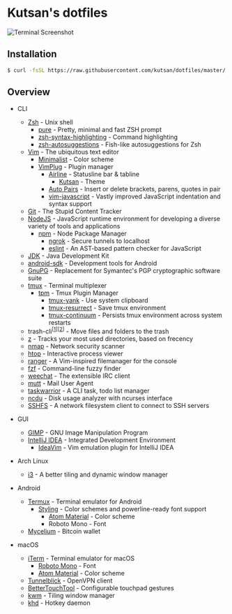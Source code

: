# Kutsan's dotfiles

![Terminal Screenshot][screenshot]

## Installation

```bash
$ curl -fsSL https://raw.githubusercontent.com/kutsan/dotfiles/master/.tools/install.sh | bash
```

## Overview

- CLI
	- [Zsh](http://www.zsh.org) - Unix shell
		- [pure](https://github.com/sindresorhus/pure) - Pretty, minimal and fast ZSH prompt
		- [zsh-syntax-highlighting](https://github.com/zsh-users/zsh-syntax-highlighting) - Command highlighting
		- [zsh-autosuggestions](https://github.com/zsh-users/zsh-autosuggestions) - Fish-like autosuggestions for Zsh
	- [Vim](http://www.vim.org) - The ubiquitous text editor
		- [Minimalist](https://github.com/dikiaap/minimalist) - Color scheme
		- [VimPlug](https://github.com/junegunn/vim-plug) - Plugin manager
			- [Airline](https://github.com/vim-airline/vim-airline) - Statusline bar & tabline
				- [Kutsan](https://github.com/Kutsan/dotfiles/blob/master/.vim/autoload/airline/themes/kutsan.vim) - Theme
			- [Auto Pairs](https://github.com/jiangmiao/auto-pairs) - Insert or delete brackets, parens, quotes in pair
			- [vim-javascript](https://github.com/pangloss/vim-javascript) - Vastly improved JavaScript indentation and syntax support
	- [Git](https://git-scm.com) - The Stupid Content Tracker
	- [NodeJS](https://nodejs.org) - JavaScript runtime environment for developing a diverse variety of tools and applications
		- [npm](https://www.npmjs.com) - Node Package Manager
			- [ngrok](https://www.npmjs.com/package/ngrok) - Secure tunnels to localhost
			- [eslint](https://www.npmjs.com/package/eslint) - An AST-based pattern checker for JavaScript
	- [JDK](http://www.oracle.com) - Java Development Kit
	- [android-sdk](https://developer.android.com/studio/index.html) - Development tools for Android
	- [GnuPG](https://www.gnupg.org) - Replacement for Symantec's PGP cryptographic software suite
	- [tmux](https://tmux.github.io) - Terminal multiplexer
		- [tpm](https://github.com/tmux-plugins/tpm) - Tmux Plugin Manager
			- [tmux-yank](https://github.com/tmux-plugins/tmux-yank) - Use system clipboard
			- [tmux-resurrect](https://github.com/tmux-plugins/tmux-resurrect) - Save tmux environment
			- [tmux-continuum](https://github.com/tmux-plugins/tmux-continuum) - Persists tmux environment across system restarts
	- trash-cli<sup>[[1](https://github.com/andreafrancia/trash-cli)][[2](http://hasseg.org/trash)]</sup> - Move files and folders to the trash
	- [z](https://github.com/robbyrussell/oh-my-zsh/tree/master/plugins/z) - Tracks your most used directories, based on frecency
	- [nmap](https://nmap.org) - Network security scanner
	- [htop](https://github.com/hishamhm/htop) - Interactive process viewer
	- [ranger](https://github.com/ranger/ranger) - A Vim-inspired filemanager for the console
	- [fzf](https://github.com/junegunn/fzf) - Command-line fuzzy finder
	- [weechat](https://github.com/weechat/weechat) - The extensible IRC client
	- [mutt](http://www.mutt.org) - Mail User Agent
	- [taskwarrior](https://github.com/taskwarrior/task) - A CLI task, todo list manager
	- [ncdu](https://dev.yorhel.nl/ncdu) - Disk usage analyzer with ncurses interface
	- [SSHFS](https://github.com/libfuse/sshfs) - A network filesystem client to connect to SSH servers

- GUI
	- [GIMP](https://www.gimp.org) - GNU Image Manipulation Program
	- [IntelliJ IDEA](https://www.jetbrains.com/idea) - Integrated Development Environment
		- [IdeaVim](https://github.com/JetBrains/ideavim) - Vim emulation plugin for IntelliJ IDEA

- Arch Linux
	- [i3](https://github.com/i3/i3) - A better tiling and dynamic window manager

- Android
	- [Termux](https://play.google.com/store/apps/details?id=com.termux) - Terminal emulator for Android
		- [Styling](https://play.google.com/store/apps/details?id=com.termux.styling) - Color schemes and powerline-ready font support
			- [Atom Material](https://github.com/Kutsan/dotfiles/blob/master/.termux/colors.properties) - Color scheme
			- Roboto Mono - Font
	- [Mycelium](https://play.google.com/store/apps/details?id=com.mycelium.wallet) - Bitcoin wallet

- macOS
	- [iTerm](https://www.iterm2.com) - Terminal emulator for macOS
		- [Roboto Mono](https://github.com/powerline/fonts) - Font
		- [Atom Material](https://github.com/Kutsan/dotfiles/blob/master/.config/iterm/AtomMaterial.itermcolors) - Color scheme
	- [Tunnelblick](https://tunnelblick.net) - OpenVPN client
	- [BetterTouchTool](https://www.boastr.net) - Configurable touchpad gestures
	- [kwm](https://github.com/koekeishiya/kwm) - Tiling window manager
	- [khd](https://github.com/koekeishiya/khd) - Hotkey daemon

[screenshot]: https://i.imgur.com/C4uj1c9.png
